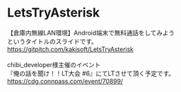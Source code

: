 # LetsTryAsterisk
【倉庫内無線LAN環境】Android端末で無料通話をしてみよう  
というタイトルのスライドです。  
https://gitpitch.com/kakisoft/LetsTryAsterisk  
<br>
chibi_developer様主催のイベント  
『俺の話を聞け！！LT大会 #6』にてLTさせて頂く予定です。  
https://cdg.connpass.com/event/70899/


